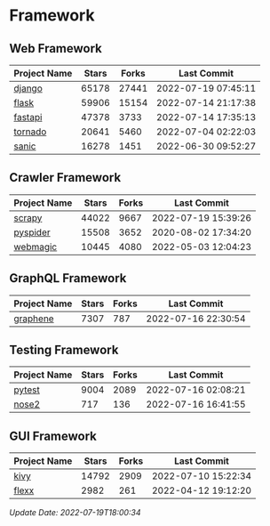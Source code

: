 # Framework

## Web Framework
| Project Name | Stars | Forks | Last Commit |
| ------------ | ----- | ----- | ----------- |
| [django](https://github.com/django/django) | 65178 | 27441 | 2022-07-19 07:45:11 |
| [flask](https://github.com/pallets/flask) | 59906 | 15154 | 2022-07-14 21:17:38 |
| [fastapi](https://github.com/tiangolo/fastapi) | 47378 | 3733 | 2022-07-14 17:35:13 |
| [tornado](https://github.com/tornadoweb/tornado) | 20641 | 5460 | 2022-07-04 02:22:03 |
| [sanic](https://github.com/sanic-org/sanic) | 16278 | 1451 | 2022-06-30 09:52:27 |

## Crawler Framework
| Project Name | Stars | Forks | Last Commit |
| ------------ | ----- | ----- | ----------- |
| [scrapy](https://github.com/scrapy/scrapy) | 44022 | 9667 | 2022-07-19 15:39:26 |
| [pyspider](https://github.com/binux/pyspider) | 15508 | 3652 | 2020-08-02 17:34:20 |
| [webmagic](https://github.com/code4craft/webmagic) | 10445 | 4080 | 2022-05-03 12:04:23 |

## GraphQL Framework
| Project Name | Stars | Forks | Last Commit |
| ------------ | ----- | ----- | ----------- |
| [graphene](https://github.com/graphql-python/graphene) | 7307 | 787 | 2022-07-16 22:30:54 |

## Testing Framework
| Project Name | Stars | Forks | Last Commit |
| ------------ | ----- | ----- | ----------- |
| [pytest](https://github.com/pytest-dev/pytest) | 9004 | 2089 | 2022-07-16 02:08:21 |
| [nose2](https://github.com/nose-devs/nose2) | 717 | 136 | 2022-07-16 16:41:55 |

## GUI Framework
| Project Name | Stars | Forks | Last Commit |
| ------------ | ----- | ----- | ----------- |
| [kivy](https://github.com/kivy/kivy) | 14792 | 2909 | 2022-07-10 15:22:34 |
| [flexx](https://github.com/flexxui/flexx) | 2982 | 261 | 2022-04-12 19:12:20 |

*Update Date: 2022-07-19T18:00:34*